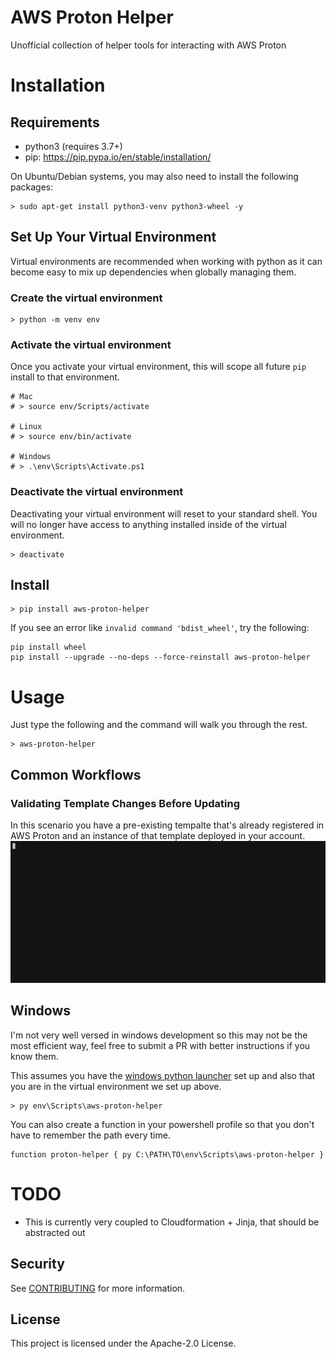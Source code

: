 # AWS Proton Helper
Unofficial collection of helper tools for interacting with AWS Proton

# Installation
## Requirements
* python3 (requires 3.7+)
* pip: https://pip.pypa.io/en/stable/installation/

On Ubuntu/Debian systems, you may also need to install the following packages:
```
> sudo apt-get install python3-venv python3-wheel -y
```

## Set Up Your Virtual Environment
Virtual environments are recommended when working with python as it can become easy to mix up dependencies when globally managing them.

### Create the virtual environment
```
> python -m venv env
```

### Activate the virtual environment
Once you activate your virtual environment, this will scope all future `pip` install to that environment.

```
# Mac
# > source env/Scripts/activate

# Linux
# > source env/bin/activate

# Windows
# > .\env\Scripts\Activate.ps1
```

### Deactivate the virtual environment
Deactivating your virtual environment will reset to your standard shell. You will no longer have access to anything installed inside of the virtual environment.

```
> deactivate
```

## Install
```
> pip install aws-proton-helper
```

If you see an error like `invalid command 'bdist_wheel'`, try the following:
```
pip install wheel
pip install --upgrade --no-deps --force-reinstall aws-proton-helper
```

# Usage
Just type the following and the command will walk you through the rest.
```
> aws-proton-helper
```

## Common Workflows
### Validating Template Changes Before Updating
In this scenario you have a pre-existing tempalte that's already registered in AWS Proton and an instance of that template deployed in your account.
![demo](assets/record.gif)

## Windows
I'm not very well versed in windows development so this may not be the most efficient way, feel free to submit a PR with better instructions if you know them.

This assumes you have the [windows python launcher](https://docs.python.org/3/using/windows.html) set up and also that you are in the virtual environment we set up above.

```
> py env\Scripts\aws-proton-helper
```

You can also create a function in your powershell profile so that you don't have to remember the path every time.

```
function proton-helper { py C:\PATH\TO\env\Scripts\aws-proton-helper }
```

# TODO
* This is currently very coupled to Cloudformation + Jinja, that should be abstracted out

## Security

See [CONTRIBUTING](CONTRIBUTING.md#security-issue-notifications) for more information.

## License

This project is licensed under the Apache-2.0 License.